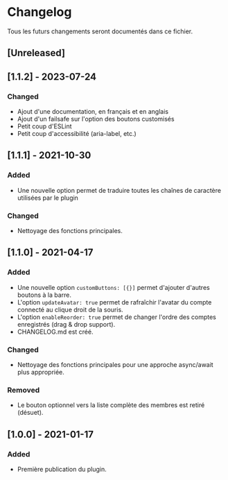 # Changelog
Tous les futurs changements seront documentés dans ce fichier.

## [Unreleased]

## [1.1.2] - 2023-07-24
### Changed
- Ajout d'une documentation, en français et en anglais
- Ajout d'un failsafe sur l'option des boutons customisés
- Petit coup d'ESLint
- Petit coup d'accessibilité (aria-label, etc.)

## [1.1.1] - 2021-10-30
### Added
- Une nouvelle option permet de traduire toutes les chaînes de caractère utilisées par le plugin

### Changed
- Nettoyage des fonctions principales.

## [1.1.0] - 2021-04-17
### Added
- Une nouvelle option `customButtons: [{}]` permet d'ajouter d'autres boutons à la barre.
- L'option `updateAvatar: true` permet de rafraîchir l'avatar du compte connecté au clique droit de la souris.
- L'option `enableReorder: true` permet de changer l'ordre des comptes enregistrés (drag & drop support).
- CHANGELOG.md est créé.

### Changed
- Nettoyage des fonctions principales pour une approche async/await plus appropriée.

### Removed
- Le bouton optionnel vers la liste complète des membres est retiré (désuet). 

## [1.0.0] - 2021-01-17
### Added
- Première publication du plugin.
